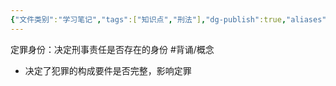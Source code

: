 ```yaml
---
{"文件类别":"学习笔记","tags":["知识点","刑法"],"dg-publish":true,"aliases":["犯罪构成要件的身份"],"permalink":"/学习笔记studyup/刑总/定罪身份/","dgPassFrontmatter":true,"created":"2024-10-31T19:26:34.210+08:00","updated":"2024-11-01T22:05:56.717+08:00"}
---
```


定罪身份：决定刑事责任是否存在的身份 #背诵/概念 
- 决定了犯罪的构成要件是否完整，影响定罪